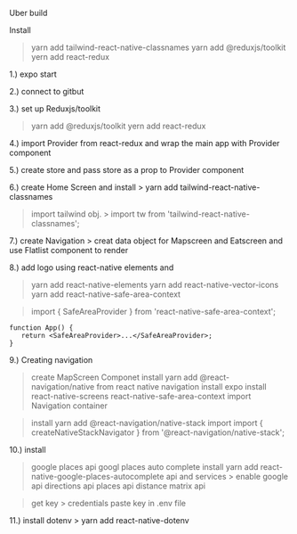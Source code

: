 Uber build  

Install 

 > yarn add tailwind-react-native-classnames
 > yarn add @reduxjs/toolkit
 > yern add react-redux 

1.) expo start

2.) connect to gitbut 

3.) set up Reduxjs/toolkit
 > yarn add @reduxjs/toolkit
 > yern add react-redux 

 4.) import Provider from react-redux and wrap the main app with Provider component 

 5.) create store and pass store as a prop to Provider component 

 6.) create Home Screen and install  > yarn add tailwind-react-native-classnames
 > import tailwind obj. > import tw from 'tailwind-react-native-classnames'; 

 7.) create Navigation > creat data object for Mapscreen and Eatscreen and use Flatlist component to render 

 8.) add logo using react-native elements and <Icon>
 > yarn add react-native-elements
 > yarn add react-native-vector-icons 
 > yarn add react-native-safe-area-context 

 > import { SafeAreaProvider } from 'react-native-safe-area-context'; 

    function App() {
       return <SafeAreaProvider>...</SafeAreaProvider>;
    }

9.) Creating navigation 
> create MapScreen Componet 
> install yarn add @react-navigation/native from react native navigation 
> install expo install react-native-screens react-native-safe-area-context 
>import Navigation container 

>install yarn add @react-navigation/native-stack 
> import import { createNativeStackNavigator } from '@react-navigation/native-stack';

10.) install 
 > google places api 
 > googl places auto complete install yarn add  react-native-google-places-autocomplete
 > api and services > enable google api 
   > directions api 
   > places api 
   > distance matrix api 

 > get key > credentials paste  key in .env file  

 11.) install dotenv > yarn add react-native-dotenv
